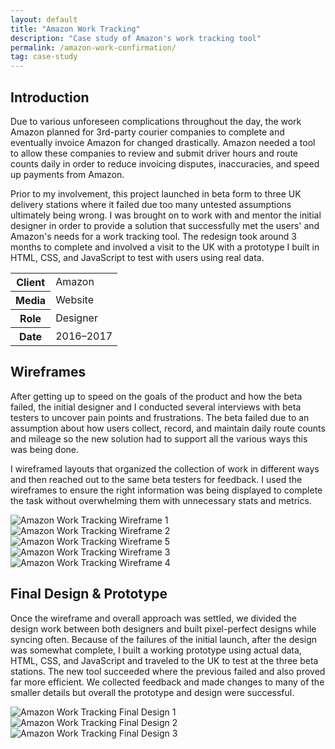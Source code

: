 ```yaml
---
layout: default
title: "Amazon Work Tracking"
description: "Case study of Amazon's work tracking tool"
permalink: /amazon-work-confirmation/
tag: case-study
---
```


<section>
	<h2 class="visually-hidden">Introduction</h2>
	<div>
		<p>Due to various unforeseen complications throughout the day, the work Amazon planned for 3rd-party courier companies to complete and eventually invoice Amazon for changed drastically. Amazon needed a tool to allow these companies to review and submit driver hours and route counts daily in order to reduce invoicing disputes, inaccuracies, and speed up payments from Amazon.</p>
		<p>Prior to my involvement, this project launched in beta form to three UK delivery stations where it failed due too many untested assumptions ultimately being wrong. I was brought on to work with and mentor the initial designer in order to provide a solution that successfully met the users' and Amazon's needs for a work tracking tool. The redesign took around 3 months to complete and involved a visit to the UK with a prototype I built in HTML, CSS, and JavaScript to test with users using real data.</p>
	</div>
	<div>
		<table>
			<tbody>
				<tr>
					<th>Client</th>
					<td>Amazon</td>
				</tr>
				<tr>
					<th>Media</th>
					<td>Website</td>
				</tr>
				<tr>
					<th>Role</th>
					<td>Designer</td>
				</tr>
				<tr>
					<th>Date</th>
					<td>2016–2017</td>
				</tr>
			</tbody>
		</table>
	</div>
</section>
<section>
	<div>
		<h2>Wireframes</h2>
		<p>After getting up to speed on the goals of the product and how the beta failed, the initial designer and I conducted several interviews with beta testers to uncover pain points and frustrations. The beta failed due to an assumption about how users collect, record, and maintain daily route counts and mileage so the new solution had to support all the various ways this was being done.</p>
		<p>I wireframed layouts that organized the collection of work in different ways and then reached out to the same beta testers for feedback. I used the wireframes to ensure the right information was being displayed to complete the task without overwhelming them with unnecessary stats and metrics.</p>
	</div>
	<div>
		<img src="//jessetrippe-cdn-173419.appspot.com/portfolio/amazon-work-tracking-wireframe-01.png" alt="Amazon Work Tracking Wireframe 1">
		<img src="//jessetrippe-cdn-173419.appspot.com/portfolio/amazon-work-tracking-wireframe-02.png" alt="Amazon Work Tracking Wireframe 2">
		<img src="//jessetrippe-cdn-173419.appspot.com/portfolio/amazon-work-tracking-wireframe-03.png" alt="Amazon Work Tracking Wireframe 5">
	</div>
	<div>
		<img src="//jessetrippe-cdn-173419.appspot.com/portfolio/amazon-work-tracking-wireframe-04.png" alt="Amazon Work Tracking Wireframe 3">
		<img src="//jessetrippe-cdn-173419.appspot.com/portfolio/amazon-work-tracking-wireframe-05.png" alt="Amazon Work Tracking Wireframe 4">
	</div>
</section>
<section>
	<div>
		<h2>Final Design &amp; Prototype</h2>
		<p>Once the wireframe and overall approach was settled, we divided the design work between both designers and built pixel-perfect designs while syncing often. Because of the failures of the initial launch, after the design was somewhat complete, I built a working prototype using actual data, HTML, CSS, and JavaScript and traveled to the UK to test at the three beta stations. The new tool succeeded where the previous failed and also proved far more efficient. We collected feedback and made changes to many of the smaller details but overall the prototype and design were successful.</p>
	</div>
	<div class="span-2">
		<img src="//jessetrippe-cdn-173419.appspot.com/portfolio/amazon-work-tracking-01.png" alt="Amazon Work Tracking Final Design 1">
		<img src="//jessetrippe-cdn-173419.appspot.com/portfolio/amazon-work-tracking-02.png" alt="Amazon Work Tracking Final Design 2">
		<img src="//jessetrippe-cdn-173419.appspot.com/portfolio/amazon-work-tracking-03.png" alt="Amazon Work Tracking Final Design 3">
	</div>
</section>
